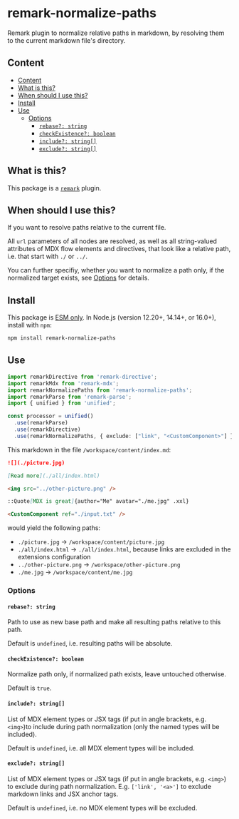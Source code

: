 # remark-normalize-paths

Remark plugin to normalize relative paths in markdown, by resolving them to the current markdown file's directory.

## Content

- [Content](#content)
- [What is this?](#what-is-this)
- [When should I use this?](#when-should-i-use-this)
- [Install](#install)
- [Use](#use)
  - [Options](#options)
    - [`rebase?: string`](#rebase-string)
    - [`checkExistence?: boolean`](#checkexistence-boolean)
    - [`include?: string[]`](#include-string)
    - [`exclude?: string[]`](#exclude-string)

## What is this?

This package is a [`remark`](https://github.com/remarkjs/remark/blob/main/doc/plugins.md) plugin.

## When should I use this?

If you want to resolve paths relative to the current file.

All `url` parameters of all nodes are resolved, as well as all string-valued attributes of MDX flow elements and directives, that look like a relative path, i.e. that start with `./` or `../`.

You can further specifiy, whether you want to normalize a path only, if the normalized target exists, see [Options](#options) for details.

## Install

This package is [ESM only](https://gist.github.com/sindresorhus/a39789f98801d908bbc7ff3ecc99d99c).
In Node.js (version 12.20+, 14.14+, or 16.0+), install with `npm`:

```sh
npm install remark-normalize-paths
```

## Use

```ts
import remarkDirective from 'remark-directive';
import remarkMdx from 'remark-mdx';
import remarkNormalizePaths from 'remark-normalize-paths';
import remarkParse from 'remark-parse';
import { unified } from 'unified';

const processor = unified()
  .use(remarkParse)
  .use(remarkDirective)
  .use(remarkNormalizePaths, { exclude: ["link", "<CustomComponent>"] });
```

This markdown in the file `/workspace/content/index.md`:

```md
![](./picture.jpg)

[Read more](./all/index.html)

<img src="../other-picture.png" />

::Quote[MDX is great]{author="Me" avatar="./me.jpg" .xxl}

<CustomComponent ref="./input.txt" />
```

would yield the following paths:

- `./picture.jpg` -> `/workspace/content/picture.jpg`
- `./all/index.html` -> `./all/index.html`, because links are excluded in the extensions configuration
- `../other-picture.png` -> `/workspace/other-picture.png`
- `./me.jpg` -> `/workspace/content/me.jpg`


### Options

#### `rebase?: string`

Path to use as new base path and make all resulting paths relative to this path.

Default is `undefined`, i.e. resulting paths will be absolute.

#### `checkExistence?: boolean`

Normalize path only, if normalized path exists, leave untouched otherwise.

Default is `true`.

#### `include?: string[]`

List of MDX element types or JSX tags (if put in angle brackets, e.g. `<img>`)to include during path normalization (only the named types will be included).

Default is `undefined`, i.e. all MDX element types will be included.

#### `exclude?: string[]`

List of MDX element types or JSX tags (if put in angle brackets, e.g. `<img>`) to exclude during path normalization. E.g. `['link', '<a>']` to exclude markdown links and JSX anchor tags.

Default is `undefined`, i.e. no MDX element types will be excluded.
